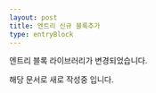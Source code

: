 ```yaml
---
layout: post
title: 엔트리 신규 블록추가
type: entryBlock
---
```


엔트리 블록 라이브러리가 변경되었습니다.

해당 문서로 새로 작성중 입니다.
